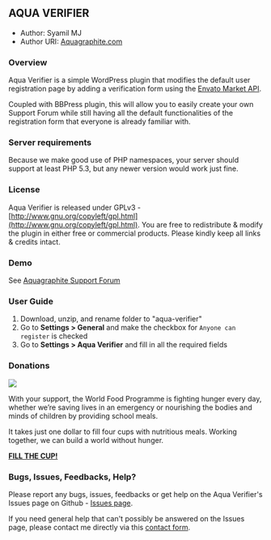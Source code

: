 ## AQUA VERIFIER

* Author:		Syamil MJ
* Author URI:	[Aquagraphite.com](http://aquagraphite.com)

### Overview

Aqua Verifier is a simple WordPress plugin that modifies the default user registration page by adding a verification form using the [Envato Market API](http://themeforest.net/help/api).

Coupled with BBPress plugin, this will allow you to easily create your own Support Forum while still having all the default functionalities of the registration form that everyone is already familiar with.

### Server requirements
Because we make good use of PHP namespaces, your server should support at least PHP 5.3, but any newer version would work just fine.

### License

Aqua Verifier is released under GPLv3 - [http://www.gnu.org/copyleft/gpl.html](http://www.gnu.org/copyleft/gpl.html). You are free to redistribute & modify the plugin in either free or commercial products. Please kindly keep all links & credits intact.

### Demo

See [Aquagraphite Support Forum](http://support.aquagraphite.com/)

### User Guide

1. Download, unzip, and rename folder to "aqua-verifier"
2. Go to **Settings > General** and make the checkbox for `Anyone can register` is checked
3. Go to **Settings > Aqua Verifier** and fill in all the required fields

### Donations

<a href="https://www.wfp.org/donate/fillthecup?icn=homepage-donate-cup&ici=small-button-link"><img src="https://www.wfp.org/sites/default/files/640x300_donation-form.jpg"/></a>

With your support, the World Food Programme is fighting hunger every day, whether we’re saving lives in an emergency or nourishing the bodies and minds of children by providing school meals.

It takes just one dollar to fill four cups with nutritious meals. Working together, we can build a world without hunger.

**<a href="https://www.wfp.org/donate/fillthecup?icn=homepage-donate-cup&ici=small-button-link">FILL THE CUP!</a>**

### Bugs, Issues, Feedbacks, Help?

Please report any bugs, issues, feedbacks or get help on the Aqua Verifier's Issues page on Github - [Issues page](https://github.com/sy4mil/Aqua-Verifier/issues).

If you need general help that can't possibly be answered on the Issues page, please contact me directly via this [contact form](http://aquagraphite.com/about).
